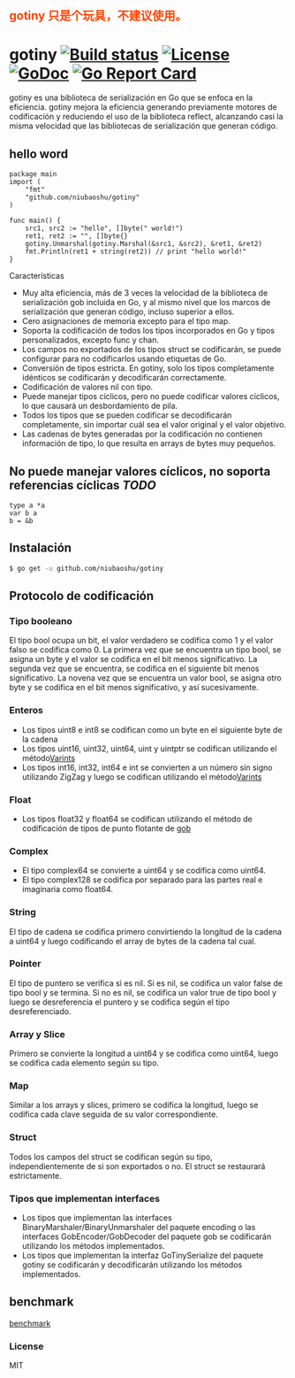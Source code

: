## <font color="#FF4500" >gotiny 只是个玩具，不建议使用。</font>


# gotiny   [![Build status][travis-img]][travis-url] [![License][license-img]][license-url] [![GoDoc][doc-img]][doc-url] [![Go Report Card](https://goreportcard.com/badge/github.com/niubaoshu/gotiny)](https://goreportcard.com/report/github.com/niubaoshu/gotiny)
gotiny es una biblioteca de serialización en Go que se enfoca en la eficiencia. gotiny mejora la eficiencia generando previamente motores de codificación y reduciendo el uso de la biblioteca reflect, alcanzando casi la misma velocidad que las bibliotecas de serialización que generan código.
## hello word 
    package main
    import (
   	    "fmt"
   	    "github.com/niubaoshu/gotiny"
    )
    
    func main() {
   	    src1, src2 := "hello", []byte(" world!")
   	    ret1, ret2 := "", []byte{}
   	    gotiny.Unmarshal(gotiny.Marshal(&src1, &src2), &ret1, &ret2)
   	    fmt.Println(ret1 + string(ret2)) // print "hello world!"
    }

Características
- Muy alta eficiencia, más de 3 veces la velocidad de la biblioteca de serialización gob incluida en Go, y al mismo nivel que los marcos de serialización que generan código, incluso superior a ellos.
- Cero asignaciones de memoria excepto para el tipo map.
- Soporta la codificación de todos los tipos incorporados en Go y tipos personalizados, excepto func y chan.
- Los campos no exportados de los tipos struct se codificarán, se puede configurar para no codificarlos usando etiquetas de Go.
- Conversión de tipos estricta. En gotiny, solo los tipos completamente idénticos se codificarán y decodificarán correctamente.
- Codificación de valores nil con tipo.
- Puede manejar tipos cíclicos, pero no puede codificar valores cíclicos, lo que causará un desbordamiento de pila.
- Todos los tipos que se pueden codificar se decodificarán completamente, sin importar cuál sea el valor original y el valor objetivo.
- Las cadenas de bytes generadas por la codificación no contienen información de tipo, lo que resulta en arrays de bytes muy pequeños.
## No puede manejar valores cíclicos, no soporta referencias cíclicas *TODO*
	type a *a
	var b a
	b = &b

## Instalación
```bash
$ go get -u github.com/niubaoshu/gotiny
```

## Protocolo de codificación

### Tipo booleano
El tipo bool ocupa un bit, el valor verdadero se codifica como 1 y el valor falso se codifica como 0. La primera vez que se encuentra un tipo bool, se asigna un byte y el valor se codifica en el bit menos significativo. La segunda vez que se encuentra, se codifica en el siguiente bit menos significativo. La novena vez que se encuentra un valor bool, se asigna otro byte y se codifica en el bit menos significativo, y así sucesivamente.
### Enteros
- Los tipos uint8 e int8 se codifican como un byte en el siguiente byte de la cadena
- Los tipos uint16, uint32, uint64, uint y uintptr se codifican utilizando el método[Varints](https://developers.google.com/protocol-buffers/docs/encoding#varints)
- Los tipos int16, int32, int64 e int se convierten a un número sin signo utilizando ZigZag y luego se codifican utilizando el método[Varints](https://developers.google.com/protocol-buffers/docs/encoding#varints)

### Float
- Los tipos float32 y float64 se codifican utilizando el método de codificación de tipos de punto flotante de [gob](https://golang.org/pkg/encoding/gob/)
### Complex
- El tipo complex64 se convierte a uint64 y se codifica como uint64.
- El tipo complex128 se codifica por separado para las partes real e imaginaria como float64.

### String
El tipo de cadena se codifica primero convirtiendo la longitud de la cadena a uint64 y luego codificando el array de bytes de la cadena tal cual.
### Pointer
El tipo de puntero se verifica si es nil. Si es nil, se codifica un valor false de tipo bool y se termina. Si no es nil, se codifica un valor true de tipo bool y luego se desreferencia el puntero y se codifica según el tipo desreferenciado.
### Array y Slice
Primero se convierte la longitud a uint64 y se codifica como uint64, luego se codifica cada elemento según su tipo.

### Map
Similar a los arrays y slices, primero se codifica la longitud, luego se codifica cada clave seguida de su valor correspondiente.
### Struct
Todos los campos del struct se codifican según su tipo, independientemente de si son exportados o no. El struct se restaurará estrictamente.
### Tipos que implementan interfaces
- Los tipos que implementan las interfaces BinaryMarshaler/BinaryUnmarshaler del paquete encoding o las interfaces GobEncoder/GobDecoder del paquete gob se codificarán utilizando los métodos implementados.
- Los tipos que implementan la interfaz GoTinySerialize del paquete gotiny se codificarán y decodificarán utilizando los métodos implementados.

## benchmark
[benchmark](https://github.com/niubaoshu/go_serialization_benchmarks)


### License
MIT

[travis-img]: https://travis-ci.org/niubaoshu/gotiny.svg?branch=master
[travis-url]: https://travis-ci.org/niubaoshu/gotiny
[license-img]: http://img.shields.io/badge/license-MIT-green.svg?style=flat-square
[license-url]: http://opensource.org/licenses/MIT
[doc-img]: http://img.shields.io/badge/GoDoc-reference-blue.svg?style=flat-square
[doc-url]: https://godoc.org/github.com/niubaoshu/gotiny
